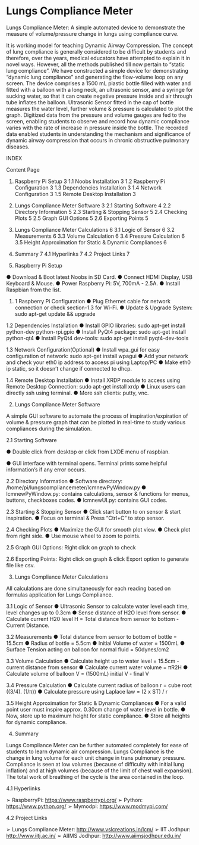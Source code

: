 # Lungs Compliance Meter

Lungs Compliance Meter: A simple automated device to demonstrate the measure of volume/pressure change in lungs using compliance curve.


It is working model for teaching Dynamic Airway Compression. The concept of lung compliance is generally considered to be difficult by students and therefore, over the years, medical educators have attempted to explain it in novel ways. However, all the methods published till now pertain to “static lung compliance”. We have constructed a simple device for demonstrating “dynamic lung compliance” and generating the flow-volume loop on any screen. The device comprises a 1500 mL plastic bottle filled with water and fitted with a balloon with a long neck, an ultrasonic sensor, and a syringe for sucking water, so that it can create negative pressure inside and air through tube inflates the balloon. Ultrasonic Sensor fitted in the cap of bottle measures the water level, further volume & pressure is calculated to plot the graph. Digitized data from the pressure and volume gauges are fed to the screen, enabling students to observe and record how dynamic compliance varies with the rate of increase in pressure inside the bottle. The recorded data enabled students in understanding the mechanism and significance of dynamic airway compression that occurs in chronic obstructive pulmonary diseases.

INDEX

Content	Page
1. Raspberry Pi Setup	3
   1.1 Noobs Installation	3
   1.2 Raspberry Pi Configuration	3
   1.3 Dependencies Installation	3
   1.4 Network Configuration	3
   1.5 Remote Desktop Installation	3
2. Lungs Compliance Meter Software	3
   2.1 Starting Software	4
   2.2 Directory Information	5
   2.3 Starting & Stopping Sensor	5
   2.4 Checking Plots	5
   2.5 Graph GUI Options	5
   2.6 Exporting Points	5
3. Lungs Compliance Meter Calculations	6
   3.1 Logic of Sensor	6
   3.2 Measurements	6
   3.3 Volume Calculation	6
   3.4 Pressure Calculation	6
   3.5 Height Approximation for Static & Dynamic Compliances	6
4. Summary	7
   4.1 Hyperlinks	7
   4.2 Project Links	7





1. Raspberry Pi Setup

●	Download & Boot latest Noobs in SD Card.
●	Connect HDMI Display, USB Keyboard & Mouse.
●	Power Raspberry Pi: 5V, 700mA - 2.5A.
●	Install Raspbian from the list.

1. 1 Raspberry Pi Configuration
●	Plug Ethernet cable for network connection or check section-1.3 for Wi-Fi.
●	Update & Upgrade System: sudo apt-get update && upgrade

1.2 Dependencies Installation
●	Install GPIO libraries: sudo apt-get install python-dev python-rpi.gpio
●	Install PyQt4 package: sudo apt-get install python-qt4
●	Install PyQt4 dev-tools: sudo apt-get install pyqt4-dev-tools

1.3 Network Configuration(Optional)
●	Install wpa_gui for easy configuration of network: sudo apt-get install wpagui
●	Add your network and check your eth0 ip address to access pi using Laptop/PC
●	Make eth0 ip static, so it doesn’t change if connected to dhcp.

1.4 Remote Desktop Installation
●	Install XRDP module to access using Remote Desktop Connection:
            sudo apt-get install xrdp
●	Linux users can directly ssh using terminal.
●	More ssh clients: putty, vnc.




2. Lungs Compliance Meter Software

A simple GUI software to automate the process of inspiration/expiration of volume & pressure graph that can be plotted in real-time to study various compliances during the simulation.







2.1 Starting Software

●	Double click from desktop or click from LXDE menu of raspbian.
 


●	GUI interface with terminal opens. Terminal prints some helpful information’s if any error occurs.
 



2.2 Directory Information
●	Software directory: /home/pi/lungscompliancemeter/lcmnewPyWindow.py
●	lcmnewPyWindow.py: contains calculations, sensor & functions for menus, buttons, checkboxes codes.
●	lcmnewUI.py: contains GUI codes.

2.3 Starting & Stopping Sensor
●	Click start button to on sensor & start inspiration.
●	Focus on terminal & Press “Ctrl+C” to stop sensor.

2.4 Checking Plots
●	Maximize the GUI for smooth plot view.
●	Check plot from right side.
●	Use mouse wheel to zoom to points.

2.5 Graph GUI Options: Right click on graph to check

  


2.6 Exporting Points: Right click on graph & click Export option to generate file like csv.



3. Lungs Compliance Meter Calculations

All calculations are done simultaneously for each reading based on formulas application for Lungs Compliance.

3.1 Logic of Sensor
●	Ultrasonic Sensor to calculate water level each time, level changes up to 0.3cm
●	Sense distance of H2O level from sensor.
●	Calculate current H20 level H = Total distance from sensor to bottom - Current Distance.

3.2 Measurements
●	Total distance from sensor to bottom of bottle = 15.5cm
●	Radius of bottle = 5.5cm
●	Initial Volume of water = 1500mL
●	Surface Tension acting on balloon for normal fluid = 50dynes/cm2

3.3 Volume Calculation
●	Calculate height up to water level = 15.5cm - current distance from sensor
●	Calculate current water volume = πR2H
●	Calculate volume of balloon V = (1500mL) initial V - final V

3.4 Pressure Calculation
●	Calculate current radius of balloon r = cube root ((3/4). (1/π))
●	Calculate pressure using Laplace law = (2 x ST) / r

3.5 Height Approximation for Static & Dynamic Compliances
●	For a valid point user must inspire approx. 0.30cm change of water level in bottle.
●	Now, store up to maximum height for static compliance.
●	Store all heights for dynamic compliance.


4. Summary

Lungs Compliance Meter can be further automated completely for ease of students to learn dynamic air compression. Lungs Compliance is the change in lung volume for each unit change in trans pulmonary pressure. Compliance is seen at low volumes (because of difficulty with initial lung inflation) and at high volumes (because of the limit of chest wall expansion). The total work of breathing of the cycle is the area contained in the loop.


4.1 Hyperlinks

➢	RaspberryPi: https://www.raspberrypi.org/
➢	Python: https://www.python.org/
➢	Mymodpi: https://www.modmypi.com/


4.2 Project Links

➢	Lungs Compliance Meter: http://www.vslcreations.in/lcm/
➢	IIT Jodhpur: http://www.iitj.ac.in/
➢	AIIMS Jodhpur: http://www.aiimsjodhpur.edu.in/

